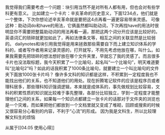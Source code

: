  我觉得我们需要考虑一个问题：块引用当然不是对所有人都有用，但也会对有些学科更有意义。
比如建立一个卡片：辛亥革命的历史意义，下面1234点，他们就是一个整体，下次你想论述辛亥革命就是要把这4点再看一遍更容易带来灵感。
可像这种：助动词do和have的用法，它俩虽然都叫助动词，下次再找have的用法时很明显你不需要把整篇助动词的用法再看一遍，那把这两个词分开应该是比较好的。英语词汇的琐碎就更加如此了，再如法律条文等，相互之间的关联显然是比较弱的。
dailynotes和块引用我觉得是用来拯救那些需要自下而上建立知识体系的学科的，或者写作者用来记录灵感的，打开就写，不用先考虑他放在哪，叫什么。如果我需要先把琐碎的想法想好放在哪个文件夹里，早就忘了我的灵感了。而且很多卡片也没法取标题，我今天积累了一个比喻句，起名叫“一个比喻句”，明天难道要叫“比喻句2”吗？如此的话我积累了1000条比喻句，就要建立一个叫比喻句的文件夹下面放1000张卡片吗？
像许多文科的知识都是这样，不积累到一定程度我也不能找出他们的关系，也不知道他们的用处。现在折腾笔记软件的应该是程序员或者理科居多，那些理科知识强调逻辑，本来就是成体系的，事先做规划比较容易，文科的积累性质的知识就比较难于事先整理，各部分比较独立，学到一定程度才能整理他们之间的关系，如果每一个知识点都建立一张卡片的话那对于文件夹的浏览也是一个灾难，而如果把他们都放到一个文档里就又变成了堆砌，回顾或搜索的时候又很容易分心看别的内容，不利于“心流”的形成。
因为我是文科生，所以比较理解文科生的烦恼

从属于[[04.05 使用心得]]